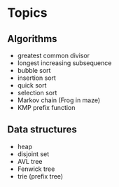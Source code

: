 # Topics

## Algorithms
- greatest common divisor
- longest increasing subsequence
- bubble sort
- insertion sort
- quick sort
- selection sort
- Markov chain (Frog in maze)
- KMP prefix function

## Data structures
- heap
- disjoint set
- AVL tree
- Fenwick tree
- trie (prefix tree)